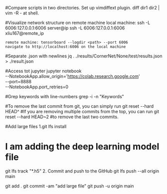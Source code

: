 #Compare scripts in two directories.
Set up vimdiffext plugin.
diff dir1 dir2 | vim -R - at shell.

#Visualize network structure on remote machine
	local machine: ssh -L 6006:127.0.0.1:6006 server@ip
		ssh -L 6006:127.0.0.1:6006 xliu167@remote_ip

	remote machine: tensorboard --logdir <path> --port 6006
	navigate to http://localhost:6006 on the local machine

#Separate .json with newlines
	jq . ./results/CornerNet/None/test/results.json > ./result.json

#Access tot jupyter
jupyter notebook \
  --NotebookApp.allow_origin='https://colab.research.google.com' \
  --port=8888 \
  --NotebookApp.port_retries=0

#Grep keywords with line-numbers
grep -i -n "Keywords" <filename>


#To remove the last commit from git, you can simply run 
	git reset --hard HEAD^ 
#If you are removing multiple commits from the top, you can run 
	git reset --hard HEAD~2 
#to remove the last two commits.

#Add large files
1.git lfs install

# I am adding the deep learning model file
git lfs track "*.h5"
2. Commit and push to the GitHub
git lfs push --all origin main

git add .
git commit -am "add large file"
git push -u origin main